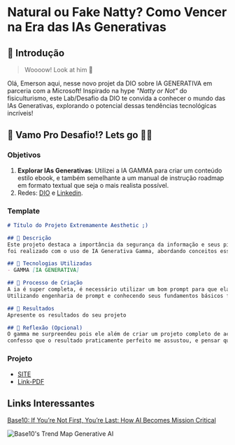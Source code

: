 # Natural ou Fake Natty? Como Vencer na Era das IAs Generativas

## 🚀 Introdução

> Woooow! Look at him 👀

Olá, Emerson aqui, nesse novo projet da DIO sobre IA GENERATIVA em parceria com a Microsoft! Inspirado na hype _"Natty or Not"_ do fisiculturismo, este Lab/Desafio da DIO te convida a conhecer o mundo das IAs Generativas, explorando o potencial dessas tendências tecnológicas incríveis!

## 🎯 Vamo Pro Desafio!? Lets go 💪🤓

### Objetivos

1. **Explorar IAs Generativas**: Utilizei a IA GAMMA para criar um conteúdo estilo ebook, e também semelhante a um manual de instrução roadmap em formato textual que seja o mais realista possível.
2.  Redes: [DIO]([(https://www.dio.me/users/emersondirectx)]) e [Linkedin](https://www.linkedin.com/in/emerson-neves-ciber/).

### Template

```markdown
# Título do Projeto Extremamente Aesthetic ;)

## 📒 Descrição
Este projeto destaca a importância da segurança da informação e seus pilares mais importantes e os fundamentos básicos.
foi realizado com o uso de IA Generativa Gamma, abordando conceitos essenciais como confidencialidade, integridade e disponibilidade das informações.

## 🤖 Tecnologias Utilizadas
- GAMMA [IA GENERATIVA]

## 🧐 Processo de Criação
A ia é super completa, é necessário utilizar um bom prompt para que ela detalhe perfeitamente o que você pediu.
Utilizando engenharia de prompt e conhecendo seus fundamentos básicos fica bem mais fácil.

## 🚀 Resultados
Apresente os resultados do seu projeto

## 💭 Reflexão (Opcional)
O gamma me surpreendeu pois ele além de criar um projeto completo de acordo com inteligência de prompt ele permite criar um "site-exemplo" do seu projeto,
confesso que o resultado praticamente perfeito me assustou, e pensar que ainda estamos no inicio da evolução das IAS.
```

### Projeto

- [SITE]([/https://gamma.app/docs/Introducao-a-seguranca-da-informacao-15t3vag0846p2ao?mode=doc])
- [Link-PDF]([/https://acrobat.adobe.com/id/urn:aaid:sc:US:8af5e439-d1d1-4fa6-a5bd-e2e9c948e72e])
  


## Links Interessantes

[Base10: If You’re Not First, You’re Last: How AI Becomes Mission Critical]([https://gamma.app/docs/Introducao-a-seguranca-da-informacao-15t3vag0846p2ao/preview])

![Base10's Trend Map Generative AI](https://gamma.app/docs/Introducao-a-seguranca-da-informacao-15t3vag0846p2ao?mode=doc)
